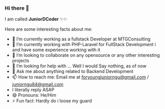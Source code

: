 ### Hi there 👋

I am called **JuniorDCoder** ✨✨ 

Here are some interesting facts about me:

- 🔭 I’m currently working as a fullstack Developer at MTGConsulting
- 🌱 I’m currently working with PHP-Laravel for FullStack Development i and have some experience working with it
- 👯 I’m looking to collaborate on any opensource or any other interesting projects
- 🤔 I’m looking for help with ... Well I would Say nothing, as of now
- 💬 Ask me about anything related to Backend Development
- 📫 How to reach me: Email me at foryoungjuniorngu@gmail.com / juniorngu84@gmail.com
- I literally reply ASAP
- 😄 Pronouns: He/Him
- ⚡ Fun fact: Hardly do i loose my guard


